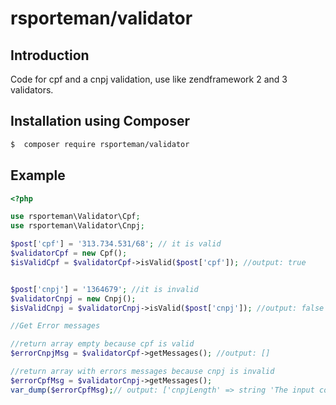 # rsporteman/validator

## Introduction

Code for cpf and a cnpj validation, use like zendframework 2 and 3 validators. 

## Installation using Composer

```bash
$  composer require rsporteman/validator
```

## Example

```php
<?php

use rsporteman\Validator\Cpf;
use rsporteman\Validator\Cnpj;

$post['cpf'] = '313.734.531/68'; // it is valid
$validatorCpf = new Cpf();
$isValidCpf = $validatorCpf->isValid($post['cpf']); //output: true


$post['cnpj'] = '1364679'; //it is invalid
$validatorCnpj = new Cnpj();
$isValidCnpj = $validatorCnpj->isValid($post['cnpj']); //output: false

//Get Error messages

//return array empty because cpf is valid
$errorCnpjMsg = $validatorCpf->getMessages(); //output: []

//return array with errors messages because cnpj is invalid
$errorCpfMsg = $validatorCnpj->getMessages();
var_dump($errorCpfMsg);// output: ['cnpjLength' => string 'The input contains an invalid amount of characters']


```
